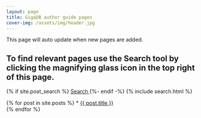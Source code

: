 ```yaml
---
layout: page
title: GigaDB author guide pages
cover-img: /assets/img/header.jpg
---
```


This page will auto update when new pages are added.


## To find relevant pages use the Search tool by clicking the magnifying glass icon in the top right of this page.

{% if site.post_search %}
          <a class="nav-link" id="nav-search-link" href="#" title="Search">
            <span id="nav-search-icon" class="fa fa-search"></span>
            <span id="nav-search-text">Search</span>
          </a>
      {%- endif -%}
{% include search.html %}

<ui>
  {% for post in site.posts %}
  * <a href="{{ site.url }}/GigaDB-author-guide/{{ post.url }}">{{ post.title }}</a>
        <br>
  {% endfor %}
</ui>



<!--<ui> #this would add dates of each post
  {% for post in site.posts %}
  * {{ post.date | date: "%-d %B %Y" }} - <a href="{{ site.url }}/GigaDB-author-guide/{{ post.url }}">{{ post.title }}</a>
        <br>
  {% endfor %}
</ui>
-->